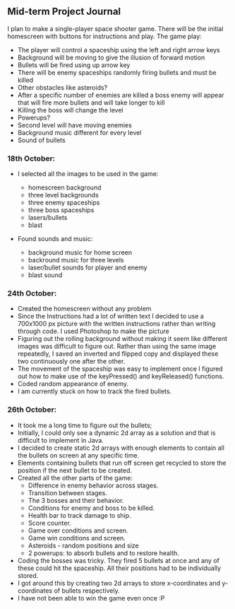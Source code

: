 ## Mid-term Project Journal

I plan to make a single-player space shooter game. There will be the initial homescreen with buttons for instructions and play.
The game play:
- The player will control a spaceship using the left and right arrow keys
- Background will be moving to give the illusion of forward motion
- Bullets will be fired using up arrow key
- There will be enemy spaceships randomly firing bullets and must be killed
- Other obstacles like asteroids?
- After a specific number of enemies are killed a boss enemy will appear that will fire more bullets and will take longer to kill
- Killing the boss will change the level
- Powerups?
- Second level will have moving enemies
- Background music different for every level
- Sound of bullets


### **18th October:**

- I selected all the images to be used in the game:
  - homescreen background
  - three level backgrounds
  - three enemy spaceships
  - three boss spaceships
  - lasers/bullets
  - blast
  
- Found sounds and music:
  - background music for home screen
  - backround music for three levels
  - laser/bullet sounds for player and enemy
  - blast sound


### **24th October:**

- Created the homescreen without any problem
- Since the Instructions had a lot of written text I decided to use a 700x1000 px picture with the written instructions rather than writing through code. I used Photoshop to make the picture
- Figuring out the rolling background without making it seem like different images was difficult to figure out. Rather than using the same image repeatedly, I saved an inverted and flipped copy and displayed these two continuously one after the other.
- The movement of the spaceship was easy to implement once I figured out how to make use of the keyPressed() and keyReleased() functions.
- Coded random appearance of enemy.
- I am currently stuck on how to track the fired bullets.


### **26th October:**

- It took me a long time to figure out the bullets;
- Initially, I could only see a dynamic 2d array as a solution and that is difficult to implement in Java.
- I decided to create static 2d arrays with enough elements to contain all the bullets on screen at any specific time.
- Elements containing bullets that run off screen get recycled to store the position if the next bullet to be created.
- Created all the other parts of the game:
  - Difference in enemy behavior across stages.
  - Transition between stages.
  - The 3 bosses and their behavior.
  - Conditions for enemy and boss to be killed.
  - Health bar to track damage to ship.
  - Score counter.
  - Game over conditions and screen.
  - Game win conditions and screen.
  - Asteroids - random positions and size
  - 2 powerups: to absorb bullets and to restore health.
- Coding the bosses was tricky. They fired 5 bullets at once and any of these could hit the spaceship. All their positions had to be individually stored.
- I got around this by creating two 2d arrays to store x-coordinates and y-coordinates of bullets respectively.
- I have not been able to win the game even once :P
